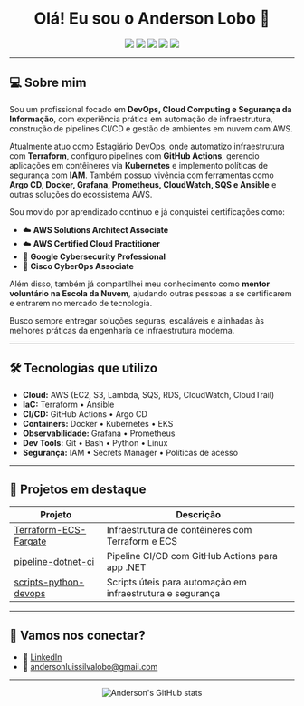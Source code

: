 <h1 align="center">Olá! Eu sou o Anderson Lobo 🚀</h1>

<p align="center">
  <img src="https://img.shields.io/badge/DevOps-blue?style=for-the-badge&logo=devops" />
  <img src="https://img.shields.io/badge/AWS-232F3E?style=for-the-badge&logo=amazonaws&logoColor=white" />
  <img src="https://img.shields.io/badge/Terraform-7B42BC?style=for-the-badge&logo=terraform&logoColor=white" />
  <img src="https://img.shields.io/badge/Kubernetes-326CE5?style=for-the-badge&logo=kubernetes&logoColor=white" />
  <img src="https://img.shields.io/badge/Security-green?style=for-the-badge&logo=datadog" />
</p>

---

## 💻 Sobre mim

Sou um profissional focado em **DevOps, Cloud Computing e Segurança da Informação**, com experiência prática em automação de infraestrutura, construção de pipelines CI/CD e gestão de ambientes em nuvem com AWS.

Atualmente atuo como Estagiário DevOps, onde automatizo infraestrutura com **Terraform**, configuro pipelines com **GitHub Actions**, gerencio aplicações em contêineres via **Kubernetes** e implemento políticas de segurança com **IAM**. Também possuo vivência com ferramentas como **Argo CD, Docker, Grafana, Prometheus, CloudWatch, SQS e Ansible** e outras soluções do ecossistema AWS.

Sou movido por aprendizado contínuo e já conquistei certificações como:
- ☁️ **AWS Solutions Architect Associate**
- ☁️ **AWS Certified Cloud Practitioner**
- 🔐 **Google Cybersecurity Professional**
- 🔎 **Cisco CyberOps Associate**

Além disso, também já compartilhei meu conhecimento como **mentor voluntário na Escola da Nuvem**, ajudando outras pessoas a se certificarem e entrarem no mercado de tecnologia.

Busco sempre entregar soluções seguras, escaláveis e alinhadas às melhores práticas da engenharia de infraestrutura moderna.

---

## 🛠️ Tecnologias que utilizo

- **Cloud:** AWS (EC2, S3, Lambda, SQS, RDS, CloudWatch, CloudTrail)
- **IaC:** Terraform • Ansible
- **CI/CD:** GitHub Actions • Argo CD
- **Containers:** Docker • Kubernetes • EKS
- **Observabilidade:** Grafana • Prometheus
- **Dev Tools:** Git • Bash • Python • Linux
- **Segurança:** IAM • Secrets Manager • Políticas de acesso

---

## 🌱 Projetos em destaque

| Projeto | Descrição |
|--------|-----------|
| [Terraform-ECS-Fargate](https://github.com/andersonlobo98/Terraform-ECS-Fargate) | Infraestrutura de contêineres com Terraform e ECS |
| [pipeline-dotnet-ci](https://github.com/andersonlobo98/pipeline-dotnet-ci) | Pipeline CI/CD com GitHub Actions para app .NET |
| [scripts-python-devops](https://github.com/andersonlobo98/scripts-python-devops) | Scripts úteis para automação em infraestrutura e segurança |

---

## 🤝 Vamos nos conectar?

- 💼 [LinkedIn](https://www.linkedin.com/in/loboanderson98/)
- 📧 andersonluissilvalobo@gmail.com

---

<p align="center">
  <img src="https://github-readme-stats.vercel.app/api?username=andersonlobo98&show_icons=true&theme=github_dark" alt="Anderson's GitHub stats" />
</p>
